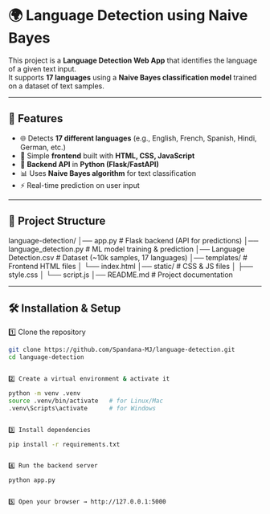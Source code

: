 # 🌍 Language Detection using Naive Bayes  

This project is a **Language Detection Web App** that identifies the language of a given text input.  
It supports **17 languages** using a **Naive Bayes classification model** trained on a dataset of text samples.  

---

## 🚀 Features
- 🌐 Detects **17 different languages** (e.g., English, French, Spanish, Hindi, German, etc.)  
- 🎨 Simple **frontend** built with **HTML, CSS, JavaScript**  
- 🐍 **Backend API** in **Python (Flask/FastAPI)**  
- 📊 Uses **Naive Bayes algorithm** for text classification  
- ⚡ Real-time prediction on user input  

---

## 📂 Project Structure
language-detection/
│── app.py # Flask backend (API for predictions)
│── language_detection.py # ML model training & prediction
│── Language Detection.csv # Dataset (~10k samples, 17 languages)
│── templates/ # Frontend HTML files
│ └── index.html
│── static/ # CSS & JS files
│ ├── style.css
│ └── script.js
│── README.md # Project documentation


---

## 🛠️ Installation & Setup

1️⃣ Clone the repository  
```bash
git clone https://github.com/Spandana-MJ/language-detection.git
cd language-detection


2️⃣ Create a virtual environment & activate it

python -m venv .venv
source .venv/bin/activate   # for Linux/Mac
.venv\Scripts\activate      # for Windows


3️⃣ Install dependencies

pip install -r requirements.txt


4️⃣ Run the backend server

python app.py


5️⃣ Open your browser → http://127.0.0.1:5000